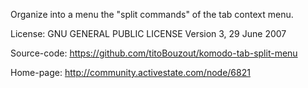 Organize into a menu the "split commands" of the tab context menu.

License:
GNU GENERAL PUBLIC LICENSE Version 3, 29 June 2007

Source-code:
https://github.com/titoBouzout/komodo-tab-split-menu

Home-page:
http://community.activestate.com/node/6821
